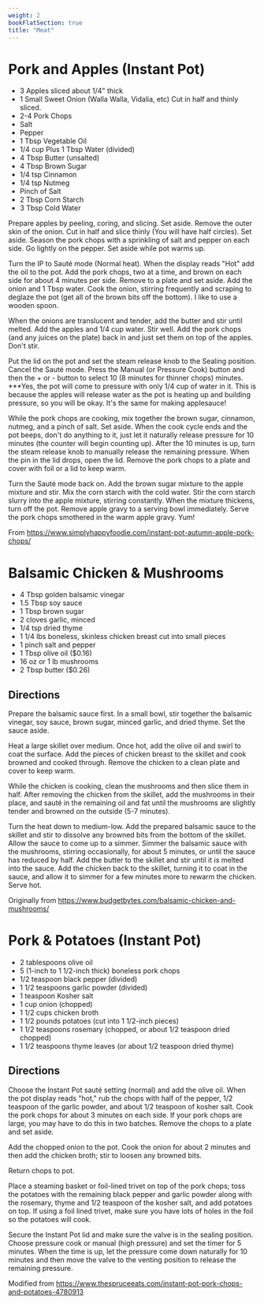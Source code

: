 ```yaml
---
weight: 2
bookFlatSection: true
title: "Meat"
---
```


# Pork and Apples (Instant Pot)

* 3 Apples sliced about 1/4" thick
* 1 Small Sweet Onion (Walla Walla, Vidalia, etc) Cut in half and thinly sliced.
* 2-4 Pork Chops 
* Salt
* Pepper
* 1 Tbsp Vegetable Oil
* 1/4 cup Plus 1 Tbsp Water (divided)
* 4 Tbsp Butter (unsalted)
* 4 Tbsp Brown Sugar
* 1/4 tsp Cinnamon
* 1/4 tsp Nutmeg
* Pinch of Salt
* 2 Tbsp Corn Starch
* 3 Tbsp Cold Water

Prepare apples by peeling, coring, and slicing. Set aside.
Remove the outer skin of the onion. Cut in half and slice thinly (You will have half circles). Set aside.
Season the pork chops with a sprinkling of salt and pepper on each side. Go lightly on the pepper. Set aside while pot warms up.

Turn the IP to Sauté mode (Normal heat). When the display reads "Hot" add the oil to the pot.
Add the pork chops, two at a time, and brown on each side for about 4 minutes per side. Remove to a plate and set aside.
Add the onion and 1 Tbsp water. Cook the onion, stirring frequently and scraping to deglaze the pot (get all of the brown bits off the bottom). I like to use a wooden spoon.

When the onions are translucent and tender, add the butter and stir until melted.
Add the apples and 1/4 cup water. Stir well.
Add the pork chops (and any juices on the plate) back in and just set them on top of the apples. Don't stir. 

Put the lid on the pot and set the steam release knob to the Sealing position. Cancel the Sauté mode.
Press the Manual (or Pressure Cook) button and then the + or - button to select 10 (8 minutes for thinner chops) minutes.
***Yes, the pot will come to pressure with only 1/4 cup of water in it. This is because the apples will release water as the pot is heating up and building pressure, so you will be okay. It's the same for making applesauce!

While the pork chops are cooking, mix together the brown sugar, cinnamon, nutmeg, and a pinch of salt. Set aside.
When the cook cycle ends and the pot beeps, don't do anything to it, just let it naturally release pressure for 10 minutes (the counter will begin counting up). After the 10 minutes is up, turn the steam release knob to manually release the remaining pressure.
When the pin in the lid drops, open the lid. Remove the pork chops to a plate and cover with foil or a lid to keep warm.

Turn the Sauté mode back on.
Add the brown sugar mixture to the apple mixture and stir.
Mix the corn starch with the cold water. Stir the corn starch slurry into the apple mixture, stirring constantly.
When the mixture thickens, turn off the pot. Remove apple gravy to a serving bowl immediately.
Serve the pork chops smothered in the warm apple gravy. Yum!

From https://www.simplyhappyfoodie.com/instant-pot-autumn-apple-pork-chops/

# Balsamic Chicken & Mushrooms

* 4 Tbsp golden balsamic vinegar
* 1.5 Tbsp soy sauce
* 1 Tbsp brown sugar
* 2 cloves garlic, minced
* 1/4 tsp dried thyme
* 1 1/4 lbs boneless, skinless chicken breast cut into small pieces
* 1 pinch salt and pepper
* 1 Tbsp olive oil ($0.16)
* 16 oz or 1 lb mushrooms
* 2 Tbsp butter ($0.26)

## Directions

Prepare the balsamic sauce first. 
In a small bowl, stir together the balsamic vinegar, soy sauce, brown sugar, minced garlic, and dried thyme. 
Set the sauce aside.

Heat a large skillet over medium. 
Once hot, add the olive oil and swirl to coat the surface. 
Add the pieces of chicken breast to the skillet and cook browned and cooked through. 
Remove the chicken to a clean plate and cover to keep warm.

While the chicken is cooking, clean the mushrooms and then slice them in half. 
After removing the chicken from the skillet, add the mushrooms in their place, and sauté in the remaining oil and fat until the mushrooms are slightly tender and browned on the outside (5-7 minutes).

Turn the heat down to medium-low. 
Add the prepared balsamic sauce to the skillet and stir to dissolve any browned bits from the bottom of the skillet. 
Allow the sauce to come up to a simmer. 
Simmer the balsamic sauce with the mushrooms, stirring occasionally, for about 5 minutes, or until the sauce has reduced by half.
Add the butter to the skillet and stir until it is melted into the sauce. 
Add the chicken back to the skillet, turning it to coat in the sauce, and allow it to simmer for a few minutes more to rewarm the chicken. 
Serve hot.

Originally from https://www.budgetbytes.com/balsamic-chicken-and-mushrooms/

# Pork & Potatoes (Instant Pot)

* 2 tablespoons olive oil
* 5 (1-inch to 1 1/2-inch thick) boneless pork chops
* 1/2 teaspoon black pepper (divided)
* 1 1/2 teaspoons garlic powder (divided)
* 1 teaspoon Kosher salt
* 1 cup onion (chopped)
* 1 1/2 cups chicken broth
* 1 1/2 pounds potatoes (cut into 1 1/2-inch pieces)
* 1 1/2 teaspoons rosemary (chopped, or about 1/2 teaspoon dried chopped)
* 1 1/2 teaspoons thyme leaves (or about 1/2 teaspoon dried thyme)

## Directions

Choose the Instant Pot sauté setting (normal) and add the olive oil. 
When the pot display reads "hot," rub the chops with half of the pepper, 1/2 teaspoon of the garlic powder, and about 1/2
teaspoon of kosher salt. 
Cook the pork chops for about 3 minutes on each side. 
If your pork chops are large, you may have to do this in two batches. 
Remove the chops to a plate and set aside.

Add the chopped onion to the pot. 
Cook the onion for about 2 minutes and then add the chicken broth; stir to loosen any browned bits.

Return chops to pot.

Place a steaming basket or foil-lined trivet on top of the pork chops; 
toss the potatoes with the remaining black pepper and garlic powder along with the rosemary, thyme
and 1/2 teaspoon of the kosher salt, and add potatoes on top. 
If using a foil lined trivet, make sure you have lots of holes in the foil so the potatoes will cook.

Secure the Instant Pot lid and make sure the valve is in the sealing position. 
Choose pressure cook or manual (high pressure) and set the timer for 5 minutes. 
When the time is up, let the pressure come down naturally for 10 minutes and then move the valve to the venting position to release the remaining pressure.

Modified from https://www.thespruceeats.com/instant-pot-pork-chops-and-potatoes-4780913
